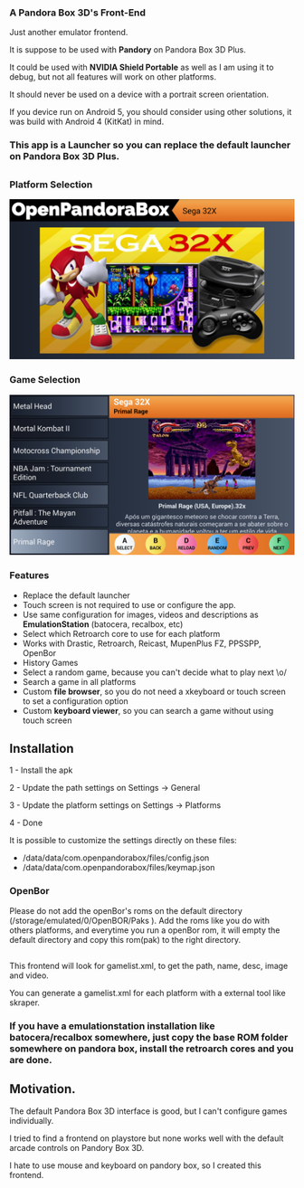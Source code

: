 ### A Pandora Box 3D's Front-End

Just another emulator frontend.

It is suppose to be used with **Pandory** on Pandora Box 3D Plus.

It could be used with **NVIDIA Shield Portable** as well as I am using it to debug, but not all features will work on other platforms.

It should never be used on a device with a portrait screen orientation.

If you device run on Android 5, you should consider using other solutions, it was build with Android 4 (KitKat) in mind.

### This app is a Launcher so you can replace the default launcher on Pandora Box 3D Plus.

##

### Platform Selection

![Platform Selection](src/assets/screenshots/home_platform.png)

### Game Selection

![Game Selection](src/assets/screenshots/platform.png)


### Features
- Replace the default launcher
- Touch screen is not required to use or configure the app.
- Use same configuration for images, videos and descriptions as **EmulationStation** (batocera, recalbox, etc)
- Select which Retroarch core to use for each platform
- Works with Drastic, Retroarch, Reicast, MupenPlus FZ, PPSSPP, OpenBor
- History Games
- Select a random game, because you can't decide what to play next \o/
- Search a game in all platforms
- Custom **file browser**, so you do not need a xkeyboard or touch screen to set a configuration option
- Custom **keyboard viewer**, so you can search a game without using touch screen

## Installation

1 - Install the apk

2 - Update the path settings on Settings -> General

3 - Update the platform settings on Settings -> Platforms

4 - Done


It is possible to customize the settings directly on these files:

- /data/data/com.openpandorabox/files/config.json
- /data/data/com.openpandorabox/files/keymap.json


### OpenBor
Please do not add the openBor's roms on the default directory (/storage/emulated/0/OpenBOR/Paks ).
Add the roms like you do with others platforms, and everytime you run a openBor rom, it will empty the default directory and copy this rom(pak) to the right directory.


##


This frontend will look for gamelist.xml, to get the path, name, desc, image and video.

You can generate a gamelist.xml for each platform with  a external tool like skraper.

### If you have a emulationstation installation like batocera/recalbox somewhere, just copy the base ROM folder somewhere on pandora box, install the retroarch cores and you are done.

##

## Motivation.
The default Pandora Box 3D interface is good, but I can't configure games individually.

I tried to find a frontend on playstore but none works well with the default arcade controls on Pandory Box 3D.

I hate to use mouse and keyboard on pandory box, so I created this frontend.
